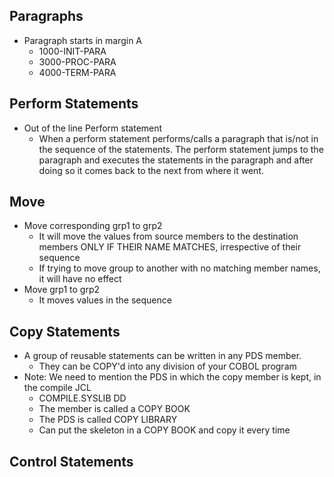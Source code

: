 ## Paragraphs
- Paragraph starts in margin A
    - 1000-INIT-PARA
    - 3000-PROC-PARA
    - 4000-TERM-PARA

## Perform Statements
- Out of the line Perform statement
    - When a perform statement performs/calls a paragraph that is/not in the sequence of the statements. The perform statement jumps to the paragraph and executes the statements in the paragraph and after doing so it comes back to the next from where it went.

## Move
- Move corresponding grp1 to grp2
    - It will move the values from source members to the destination members ONLY IF THEIR NAME MATCHES, irrespective of their sequence
    - If trying to move group to another with no matching member names, it will have no effect
- Move grp1 to grp2
    - It moves values in the sequence

## Copy Statements
- A group of reusable statements can be written in any PDS member. 
    - They can be COPY'd into any division of your COBOL program
- Note: We need to mention the PDS in which the copy member is kept, in the compile JCL
    - COMPILE.SYSLIB DD 
    - The member is called a COPY BOOK
    - The PDS is called COPY LIBRARY
    - Can put the skeleton in a COPY BOOK and copy it every time

## Control Statements

